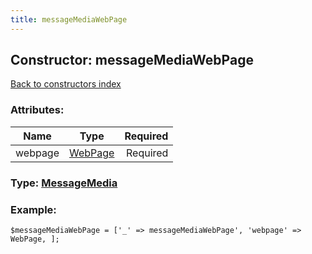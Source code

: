 ```yaml
---
title: messageMediaWebPage
---
```

## Constructor: messageMediaWebPage  
[Back to constructors index](index.md)



### Attributes:

| Name     |    Type       | Required |
|----------|:-------------:|---------:|
|webpage|[WebPage](../types/WebPage.md) | Required|



### Type: [MessageMedia](../types/MessageMedia.md)


### Example:

```
$messageMediaWebPage = ['_' => messageMediaWebPage', 'webpage' => WebPage, ];
```
